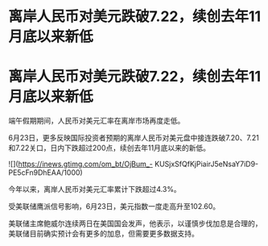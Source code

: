 # 离岸人民币对美元跌破7.22，续创去年11月底以来新低

# 离岸人民币对美元跌破7.22，续创去年11月底以来新低

端午假期期间，人民币对美元汇率在离岸市场再度走低。

6月23日，更多反映国际投资者预期的离岸人民币对美元盘中接连跌破7.20、7.21和7.22关口，日内下跌超过200点，续创去年11月底以来的新低。

![](https://inews.gtimg.com/om_bt/OjBum_-
KUSjxSfQfKjPiairJ5eNsaY7iD9-PE5cFn9DhEAA/1000)

今年以来，离岸人民币对美元汇率累计下跌超过4.3%。

受美联储鹰派信号影响，6月23日，美元指数一度走高升至102.60。

美联储主席鲍威尔连续两日在美国国会发声，他表示，以谨慎步伐加息是合理的，美联储目前确实预计会有更多的加息，但需要更多数据支持。

